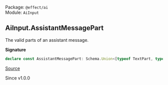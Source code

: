 Package: `@effect/ai`<br />
Module: `AiInput`<br />

## AiInput.AssistantMessagePart

The valid parts of an assistant message.

**Signature**

```ts
declare const AssistantMessagePart: Schema.Union<[typeof TextPart, typeof ReasoningPart, typeof RedactedReasoningPart, typeof ToolCallPart]>
```

[Source](https://github.com/Effect-TS/effect/tree/main/packages/ai/ai/src/AiInput.ts#L427)

Since v1.0.0